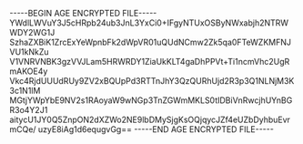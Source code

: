 -----BEGIN AGE ENCRYPTED FILE-----
YWdlLWVuY3J5cHRpb24ub3JnL3YxCi0+IFgyNTUxOSByNWxabjh2NTRWWDY2WG1J
SzhaZXBiK1ZrcExYeWpnbFk2dWpVR01uQUdNCmw2Zk5qa0FTeWZKMFNJVU1kNkZu
V1VNRVNBK3gzVVJLam5HRWRDY1ZiaUkKLT4gaDhPPVt+Ti1ncmVhc2UgRmAKOE4y
Vkc4RjdUUUdRUy9ZV2xBQUpPd3RTTnJhY3QzQURhUjd2R3p3Q1NLNjM3K3c1N1lM
MGtjYWpYbE9NV2s1RAoyaW9wNGp3TnZGWmMKLS0tIDBiVnRwcjhUYnBGR3o4Y2J1
aitycU1JY0Q5ZnpON2dXZWo2NE9lbDMySjgKsOQjqycJZf4eUZbDyhbuEvrmCQe/
uzyE8iAg1d6equgvGg==
-----END AGE ENCRYPTED FILE-----
